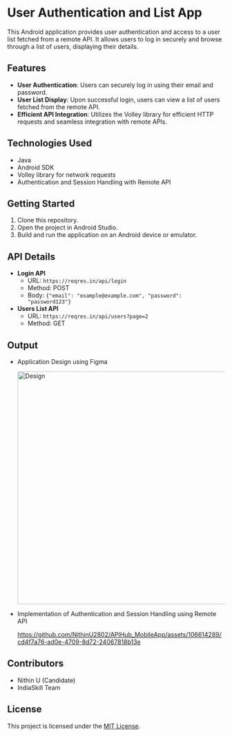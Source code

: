 # User Authentication and List App

This Android application provides user authentication and access to a user list fetched from a remote API. It allows users to log in securely and browse through a list of users, displaying their details.

## Features

- **User Authentication**: Users can securely log in using their email and password.
- **User List Display**: Upon successful login, users can view a list of users fetched from the remote API.
- **Efficient API Integration**: Utilizes the Volley library for efficient HTTP requests and seamless integration with remote APIs.

## Technologies Used

- Java
- Android SDK
- Volley library for network requests
- Authentication and Session Handling with Remote API

## Getting Started

1. Clone this repository.
2. Open the project in Android Studio.
3. Build and run the application on an Android device or emulator.

## API Details

- **Login API**
  - URL: `https://reqres.in/api/login`
  - Method: POST
  - Body: `{"email": "example@example.com", "password": "password123"}`
- **Users List API**
  - URL: `https://reqres.in/api/users?page=2`
  - Method: GET
 
## Output

- Application Design using Figma

  <img width="539" alt="Design" src="https://github.com/NithinU2802/APIHub_MobileApp/assets/106614289/200959ca-c900-44ba-82e7-c231c85e2ad6">

- Implementation of Authentication and Session Handling using Remote API

  https://github.com/NithinU2802/APIHub_MobileApp/assets/106614289/cd4f7a76-ad0e-4709-8d72-24067818b13e




## Contributors
  -  Nithin U (Candidate)
  -  IndiaSkill Team

## License

This project is licensed under the [MIT License](https://github.com/NithinU2802/APIHub_MobileApp?tab=MIT-1-ov-file#readme).
